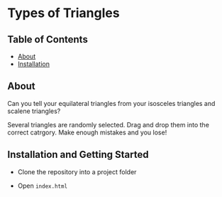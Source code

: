 # Types of Triangles

## Table of Contents

* [About](#About)
* [Installation](#Installation-and-Getting-Started)

## About

Can you tell your equilateral triangles from your isosceles triangles and scalene triangles?

Several triangles are randomly selected. Drag and drop them into the correct catrgory. Make enough mistakes and you lose!

## Installation and Getting Started

* Clone the repository into a project folder

* Open <code>index.html</code>